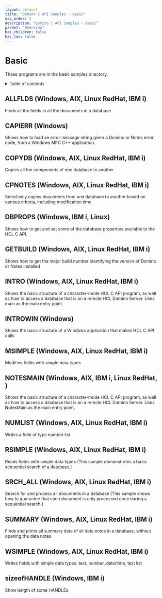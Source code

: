 ```yaml
---
layout: default
title: "Domino C API Samples - Basic"
nav_order: 2
description: "Domino C API Samples - Basic"
parent: "Overview"
has_children: false
has_toc: false
---
```


# Basic 
These programs are in the basic samples directory.

<details close markdown="block">
  <summary>
    Table of contents
  </summary>
  {: .text-delta }
1. TOC
{:toc}
</details>

## ALLFLDS (Windows, AIX, Linux RedHat, IBM i)
Finds all the fields in all the documents in a database

## CAPIERR (Windows)
Shows how to load an error message string given a Domino or Notes error code, from a Windows MFC C++ application.

## COPYDB (Windows, AIX, Linux RedHat, IBM i)
Copies all the components of one database to another

## CPNOTES (Windows, AIX, Linux RedHat, IBM i)
Selectively copies documents from one database to another based on various criteria, including modification time

## DBPROPS (Windows, IBM i, Linux)
Shows how to get and set some of the database properties available to the HCL C API.

## GETBUILD (Windows, AIX, Linux RedHat, IBM i)
Shows how to get the major build number identifying the version of Domino or Notes installed

## INTRO (Windows, AIX, Linux RedHat, IBM i)
Shows the basic structure of a character-mode HCL C API program, as well as how to access a database that is on a remote HCL Domino Server. Uses main as the main entry point.

## INTROWIN (Windows)
Shows the basic structure of a Windows application that makes HCL C API calls

## MSIMPLE (Windows, AIX, Linux RedHat, IBM i)
Modifies fields with simple data types

## NOTESMAIN (Windows, AIX, IBM i, Linux RedHat, )
Shows the basic structure of a character-mode HCL C API program, as well as how to access a database that is on a remote HCL Domino Server. Uses NotesMain as the main entry point.

## NUMLIST (Windows, AIX, Linux RedHat, IBM i)
Writes a field of type number list

## RSIMPLE (Windows, AIX, Linux RedHat, IBM i)
Reads fields with simple data types
(This sample demonstrates a basic sequential search of a database.)

## SRCH_ALL (Windows, AIX, Linux RedHat, IBM i)
Search for and process all documents in a database
(This sample shows how to guarantee that each document is only processed once during a sequential search.)

## SUMMARY (Windows, AIX, Linux RedHat, IBM i)
Finds and prints all summary data of all data notes in a database, without opening the data notes

## WSIMPLE (Windows, AIX, Linux RedHat, IBM i)
Writes fields with simple data types: text, number, date/time, text list

## sizeofHANDLE (Windows, IBM i)
Show length of some HANDLEs
